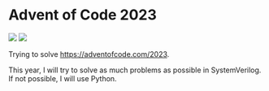 # Advent of Code 2023

![](https://img.shields.io/badge/stars%20⭐-1-yellow)
![](https://img.shields.io/badge/days%20completed-1-red)

Trying to solve https://adventofcode.com/2023.

This year, I will try to solve as much problems as possible in SystemVerilog. If not possible, I will use Python.

